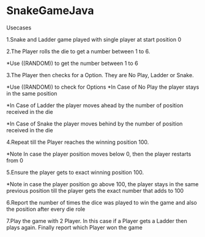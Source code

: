 # SnakeGameJava

Usecases

1.Snake and Ladder game played with single player at start position 0

2.The Player rolls the die to get a number between 1 to 6.

*Use ((RANDOM)) to get the number between 1 to 6

3.The Player then checks for a Option. They are No Play, Ladder or Snake.

*Use ((RANDOM)) to check for Options
*In Case of No Play the player stays in the same position

*In Case of Ladder the player moves ahead by the number of position received in the die

*In Case of Snake the player moves behind by the number of position received in the die

4.Repeat till the Player reaches the winning position 100.

*Note In case the player position moves below 0, then the player restarts from 0

5.Ensure the player gets to exact winning position 100.

*Note in case the player position go above 100, the player stays in the same previous position till the player gets the exact number that adds to 100

6.Report the number of times the dice was played to win the game and also the position after every die role

7.Play the game with 2 Player. In this case if a Player gets a Ladder then plays again. Finally report which Player won the game
